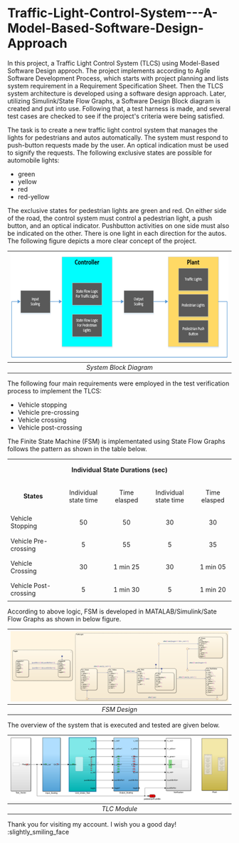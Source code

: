 # Traffic-Light-Control-System---A-Model-Based-Software-Design-Approach
In this project, a Traffic Light Control System (TLCS) using Model-Based Software Design approch. The project implements according to Agile Software Development Process, which starts with project planning and lists system requirement in a Requirement Specification Sheet. Then the TLCS system architecture is developed using a software design approach. Later, utilizing Simulink/State Flow Graphs, a Software Design Block diagram is created and put into use. Following that, a test harness is made, and several test cases are checked to see if the project's criteria were being satisfied.

The task is to create a new traffic light control system that manages the lights for pedestrians and autos automatically. The system must respond to push-button requests made by the user. An optical indication must be used to signify the requests. The following exclusive states are possible for automobile lights:

- green
- yellow
- red
- red-yellow

The exclusive states for pedestrian lights are green and red. On either side of the road, the control system must control a pedestrian light, a push button, and an optical indicator. Pushbutton activities on one side must also be indicated on the other. There is one light in each direction for the autos. The following figure depicts a more clear concept of the project.

 | <img src="./Images/System Block Diagram.PNG"> |
 |:--:| 
 | *System Block Diagram* |
 
 The following four main requirements were employed in the test verification process to implement the TLCS:
 
- Vehicle stopping
- Vehicle pre-crossing
- Vehicle crossing
- Vehicle post-crossing

The Finite State Machine (FSM) is implementated using State Flow Graphs follows the pattern as shown in the table below.

<table>
  
  <tr>
    <td colspan="5"><p align="center"><strong>Individual State Durations (sec) </strong></p> </td>
  </tr>
 
  <!--- <tr> (Comments)
  []: # <td rowspan="1"><b> States </b></td>
  []: # <td colspan="2"><b> Push button pressed</b> </td>
  []: # <td colspan="2"><b> Push button not pressed </b></td>
  []: # </tr> -->
 
  
  <tr>
    <td><p align="center"><b>States<b></p></td>
    <td><p align="center">Individual state time</p></td>
    <td><p align="center">Time elasped</p></td>
    <td><p align="center">Individual state time</p></td>
    <td><p align="center">Time elasped</p></td>
  </tr>
  
  
   <tr>
    <td>Vehicle Stopping</td>
    <td><p align="center">50</p></td>
    <td><p align="center">50</p></td>
    <td><p align="center">30</p></td>
    <td><p align="center">30</p></td>
  </tr>
     <tr>
    <td>Vehicle Pre-crossing</td>
    <td><p align="center">5</p></td>
    <td><p align="center">55</p></td>
    <td><p align="center">5</p></td>
    <td><p align="center">35</p></td>
  </tr>
     <tr>
    <td>Vehicle Crossing</td>
    <td><p align="center">30</p></td>
    <td><p align="center">1 min 25</p></td>
    <td><p align="center">30</p></td>
    <td><p align="center">1 min 05</p></td>
  </tr>
     <tr>
    <td>Vehicle Post-crossing</td>
    <td><p align="center">5</p></td>
    <td><p align="center">1 min 30</p></td>
    <td><p align="center">5</p></td>
    <td><p align="center">1 min 20</p></td>
  </tr>
</table>

According to above logic, FSM is developed in MATALAB/Simulink/Sate Flow Graphs as shown in below figure.

| <img src="./Images/FSM Design.PNG"> |
|:--:| 
| *FSM Design* |

The overview of the system that is executed and tested are given below.

| <img src="./Images/TLC Module.PNG"> |
|:--:| 
| *TLC Module* |

Thank you for visiting my account. I wish you a good day! :slightly_smiling_face
